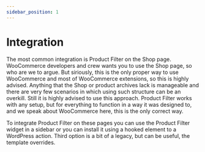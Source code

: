 ```yaml
---
sidebar_position: 1
---
```


# Integration

The most common integration is Product Filter on the Shop page. WooCommerce developers and crew wants you to use the Shop page, so who are we to argue. But siriously, this is the only proper way to use WooCommerce and most of WooCommerce extensions, so this is highly advised. Anything that the Shop or product archives lack is manageable and there are very few scenarios in which using such structure can be an overkill. Still it is highly advised to use this approach. Product Filter works with any setup, but for everything to function in a way it was designed to, and we speak about WooCommerce here, this is the only correct way.

To integrate Product Filter on these pages you can use the Product Filter widget in a sidebar or you can install it using a hooked element to a WordPress action. Third option is a bit of a legacy, but can be useful, the template overrides.

